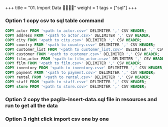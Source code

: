 +++
title = "01. Import Data 👩‍🎓👨‍🎓"
weight = 1
tags = ["sql"] 
+++

### Option 1 copy csv to sql table command

```sql
COPY actor FROM '<path to actor.csv>' DELIMITER ',' CSV HEADER;
COPY address FROM '<path to actor.csv>' DELIMITER ',' CSV HEADER;
COPY city FROM '<path to city.csv>' DELIMITER ',' CSV HEADER;
COPY country FROM '<path to country.csv>' DELIMITER ',' CSV HEADER;
COPY customer_list FROM '<path to customer_list.csv>' DELIMITER ',' CSV HEADER;
COPY customer FROM '<path to customer.csv>' DELIMITER ',' CSV HEADER;
COPY film_actor FROM '<path to film_actor.csv>' DELIMITER ',' CSV HEADER;
COPY film FROM '<path to film.csv>' DELIMITER ',' CSV HEADER;
COPY inventory FROM '<path to inventory.csv>' DELIMITER ',' CSV HEADER;
COPY payment FROM '<path to payment.csv>' DELIMITER ',' CSV HEADER;
COPY rental FROM '<path to rental.csv>' DELIMITER ',' CSV HEADER;
COPY staff FROM '<path to staff.csv>' DELIMITER ',' CSV HEADER;
COPY store FROM '<path to store.csv>' DELIMITER ',' CSV HEADER;
```

### Option 2 copy the pagila-insert-data.sql file in resources and run to get all the data

### Option 3 right click import csv one by one
